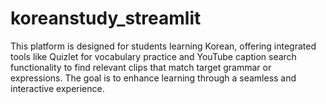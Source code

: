 # koreanstudy_streamlit

This platform is designed for students learning Korean, offering integrated tools like Quizlet for vocabulary practice and YouTube caption search functionality to find relevant clips that match target grammar or expressions. The goal is to enhance learning through a seamless and interactive experience.
